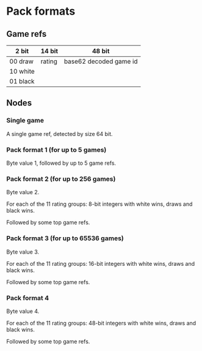 Pack formats
============

Game refs
---------

2 bit     | 14 bit  | 48 bit
--------- | ------- | -----------------------
00 draw   | rating  | base62 decoded game id
10 white  |         |
01 black  |         |

Nodes
-----

### Single game

A single game ref, detected by size 64 bit.

### Pack format 1 (for up to 5 games)

Byte value 1, followed by up to 5 game refs.

### Pack format 2 (for up to 256 games)

Byte value 2.

For each of the 11 rating groups: 8-bit integers with white wins, draws
and black wins.

Followed by some top game refs.

### Pack format 3 (for up to 65536 games)

Byte value 3.

For each of the 11 rating groups: 16-bit integers with white wins, draws
and black wins.

Followed by some top game refs.

### Pack format 4

Byte value 4.

For each of the 11 rating groups: 48-bit integers with white wins, draws
and black wins.

Followed by some top game refs.
